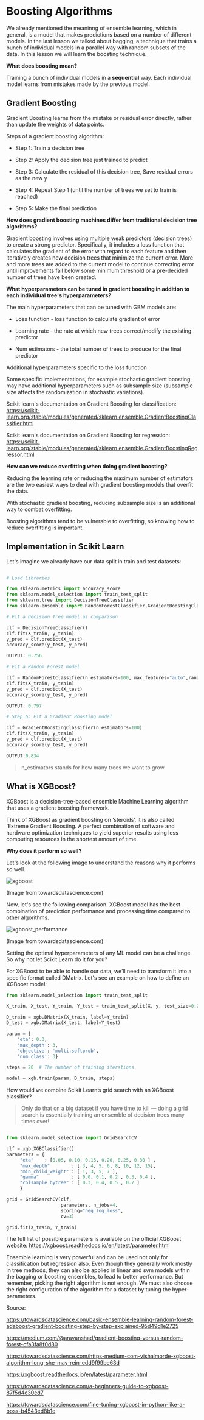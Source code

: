 # Boosting Algorithms

We already mentioned the meaninng of ensemble learning, which in general, is a model that makes predictions based on a number of different models. In the last lesson we talked about bagging, a technique that trains a bunch of individual models in a parallel way with random subsets of the data. In this lesson we will learn the boosting technique. 

**What does boosting mean?**

Training a bunch of individual models in a **sequential** way. Each individual model learns from mistakes made by the previous model.

## Gradient Boosting

Gradient Boosting learns from the mistake or residual error directly, rather than update the weights of data points.

Steps of a gradient boosting algorithm:

- Step 1: Train a decision tree

- Step 2: Apply the decision tree just trained to predict

- Step 3: Calculate the residual of this decision tree, Save residual errors as the new y

- Step 4: Repeat Step 1 (until the number of trees we set to train is reached)

- Step 5: Make the final prediction

**How does gradient boosting machines differ from traditional decision tree algorithms?**

Gradient boosting involves using multiple weak predictors (decision trees) to create a strong predictor. Specifically, it includes a loss function that calculates the gradient of the error with regard to each feature and then iteratively creates new decision trees that minimize the current error. More and more trees are added to the current model to continue correcting error until improvements fall below some minimum threshold or a pre-decided number of trees have been created.

**What hyperparameters can be tuned in gradient boosting in addition to each individual tree's hyperparameters?**

The main hyperparameters that can be tuned with GBM models are:

- Loss function - loss function to calculate gradient of error

- Learning rate - the rate at which new trees correct/modify the existing predictor

- Num estimators - the total number of trees to produce for the final predictor

Additional hyperparameters specific to the loss function 

Some specific implementations, for example stochastic gradient boosting, may have additional hyperparameters such as subsample size (subsample size affects the randomization in stochastic variations).

Scikit learn's documentation on Gradient Boosting for classification: https://scikit-learn.org/stable/modules/generated/sklearn.ensemble.GradientBoostingClassifier.html

Scikit learn's documentation on Gradient Boosting for regression: https://scikit-learn.org/stable/modules/generated/sklearn.ensemble.GradientBoostingRegressor.html

**How can we reduce overfitting when doing gradient boosting?**

Reducing the learning rate or reducing the maximum number of estimators are the two easiest ways to deal with gradient boosting models that overfit the data.

With stochastic gradient boosting, reducing subsample size is an additional way to combat overfitting.

Boosting algorithms tend to be vulnerable to overfitting, so knowing how to reduce overfitting is important.

## Implementation in Scikit Learn

Let's imagine we already have our data split in train and test datasets:

```py

# Load Libraries

from sklearn.metrics import accuracy_score
from sklearn.model_selection import train_test_split
from sklearn.tree import DecisionTreeClassifier
from sklearn.ensemble import RandomForestClassifier,GradientBoostingClassifier

# Fit a Decision Tree model as comparison

clf = DecisionTreeClassifier()
clf.fit(X_train, y_train)
y_pred = clf.predict(X_test)
accuracy_score(y_test, y_pred)

OUTPUT: 0.756

# Fit a Random Forest model

clf = RandomForestClassifier(n_estimators=100, max_features="auto",random_state=0)
clf.fit(X_train, y_train)
y_pred = clf.predict(X_test)
accuracy_score(y_test, y_pred)

OUTPUT: 0.797

# Step 6: Fit a Gradient Boosting model

clf = GradientBoostingClassifier(n_estimators=100)
clf.fit(X_train, y_train)
y_pred = clf.predict(X_test)
accuracy_score(y_test, y_pred)

OUTPUT:0.834
```

> n_estimators stands for how many trees we want to grow

## What is XGBoost?

XGBoost is a decision-tree-based ensemble Machine Learning algorithm that uses a gradient boosting framework.

Think of XGBoost as gradient boosting on ‘steroids’, it is also called ‘Extreme Gradient Boosting. A perfect combination of software and hardware optimization techniques to yield superior results using less computing resources in the shortest amount of time.

**Why does it perform so well?**

Let's look at the following image to understand the reasons why it performs so well.

![xgboost](../assets/xgboost.jpg)

(Image from towardsdatascience.com)

Now, let's see the following comparison. XGBoost model has the best combination of prediction performance and processing time compared to other algorithms.

![xgboost_performance](../assets/xgboost_performance.jpg)

(Image from towardsdatascience.com)

Setting the optimal hyperparameters of any ML model can be a challenge. So why not let Scikit Learn do it for you? 

For XGBoost to be able to handle our data, we’ll need to transform it into a specific format called DMatrix. Let's see an example on how to define an XGBoost model:

```py
from sklearn.model_selection import train_test_split

X_train, X_test, Y_train, Y_test = train_test_split(X, y, test_size=0.2)

D_train = xgb.DMatrix(X_train, label=Y_train)
D_test = xgb.DMatrix(X_test, label=Y_test)

param = {
    'eta': 0.3, 
    'max_depth': 3,  
    'objective': 'multi:softprob',  
    'num_class': 3} 

steps = 20  # The number of training iterations

model = xgb.train(param, D_train, steps)

```

How would we combine Scikit Learn’s grid search with an XGBoost classifier?

>Only do that on a big dataset if you have time to kill — doing a grid search is essentially training an ensemble of decision trees many times over!

```py

from sklearn.model_selection import GridSearchCV

clf = xgb.XGBClassifier()
parameters = {
     "eta"    : [0.05, 0.10, 0.15, 0.20, 0.25, 0.30 ] ,
     "max_depth"        : [ 3, 4, 5, 6, 8, 10, 12, 15],
     "min_child_weight" : [ 1, 3, 5, 7 ],
     "gamma"            : [ 0.0, 0.1, 0.2 , 0.3, 0.4 ],
     "colsample_bytree" : [ 0.3, 0.4, 0.5 , 0.7 ]
     }

grid = GridSearchCV(clf,
                    parameters, n_jobs=4,
                    scoring="neg_log_loss",
                    cv=3)

grid.fit(X_train, Y_train)

```

The full list of possible parameters is available on the official XGBoost website: https://xgboost.readthedocs.io/en/latest/parameter.html 


Ensemble learning is very powerful and can be used not only for classification but regression also. Even though they generally work mostly in tree methods, they can also be applied in linear and svm models within the bagging or boosting ensembles, to lead to better performance. But remember, picking the right algorithm is not enough. We must also choose the right configuration of the algorithm for a dataset by tuning the hyper-parameters. 


Source:

https://towardsdatascience.com/basic-ensemble-learning-random-forest-adaboost-gradient-boosting-step-by-step-explained-95d49d1e2725

https://medium.com/@aravanshad/gradient-boosting-versus-random-forest-cfa3fa8f0d80

https://towardsdatascience.com/https-medium-com-vishalmorde-xgboost-algorithm-long-she-may-rein-edd9f99be63d

https://xgboost.readthedocs.io/en/latest/parameter.html

https://towardsdatascience.com/a-beginners-guide-to-xgboost-87f5d4c30ed7

https://towardsdatascience.com/fine-tuning-xgboost-in-python-like-a-boss-b4543ed8b1e
